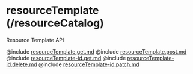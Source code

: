 <!--
    ATTENTION: This file was generated via gradle!
               Do NOT manually edit this file! Any such changes will be overwritten!
-->

# resourceTemplate (/resourceCatalog)

Resource Template API

@include [resourceTemplate.get.md](resourceTemplate.get.md)
@include [resourceTemplate.post.md](resourceTemplate.post.md)
@include [resourceTemplate-id.get.md](resourceTemplate-id.get.md)
@include [resourceTemplate-id.delete.md](resourceTemplate-id.delete.md)
@include [resourceTemplate-id.patch.md](resourceTemplate-id.patch.md)
